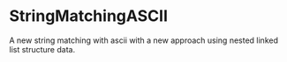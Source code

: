 # StringMatchingASCII
A new string matching with ascii with a new approach using nested linked list structure data.
